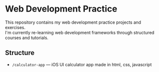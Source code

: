 # Web Development Practice

This repository contains my web development practice projects and exercises.  
I'm currently re-learning web development frameworks through structured courses and tutorials.

## Structure

<!-- - `/html-basics/` — Basic HTML elements practice -->
<!-- - `/css-basics/` — Styling, layouts, flexbox, grid -->
<!-- - `/responsive-design/` — Making pages mobile friendly -->
<!-- - `/javascript-fundamentals/` — Variables, functions, loops -->
<!-- - `/dom-manipulation/` — Interactive web pages -->
- `/calculator-app` — iOS UI calculator app made in html, css, javascript